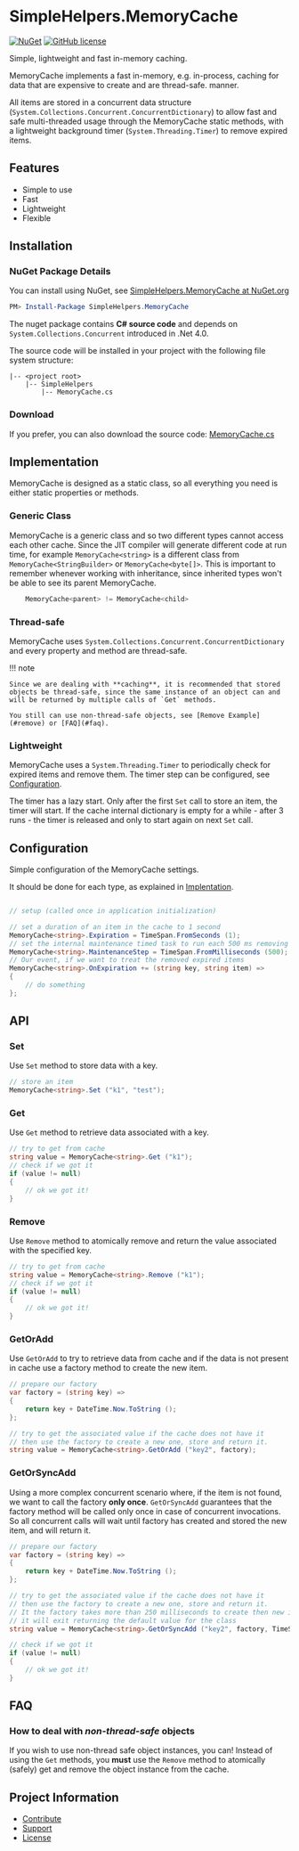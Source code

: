 SimpleHelpers.MemoryCache
===========

[![NuGet](https://img.shields.io/nuget/v/SimpleHelpers.MemoryCache.svg?maxAge=1200&style=flat-square)](https://www.nuget.org/packages/SimpleHelpers.MemoryCache/)
[![GitHub license](https://img.shields.io/badge/license-MIT-brightgreen.svg?maxAge=3600&style=flat-square)](https://raw.githubusercontent.com/khalidsalomao/SimpleHelpers.Net/master/SimpleHelpers/LICENSE.txt)

Simple, lightweight and fast in-memory caching.

MemoryCache implements a fast in-memory, e.g. in-process, caching for data that are expensive to create and are thread-safe.  manner.

All items are stored in a concurrent data structure (`System.Collections.Concurrent.ConcurrentDictionary`) to allow fast and safe multi-threaded usage through the MemoryCache static methods, with a lightweight background timer (`System.Threading.Timer`) to remove expired items.


Features
--------

* Simple to use
* Fast
* Lightweight
* Flexible


Installation
------------

### NuGet Package Details

You can install using NuGet, see [SimpleHelpers.MemoryCache at NuGet.org](https://www.nuget.org/packages/SimpleHelpers.MemoryCache/)

```powershell
PM> Install-Package SimpleHelpers.MemoryCache
```

The nuget package contains **C# source code** and depends on `System.Collections.Concurrent` introduced in .Net 4.0.

The source code will be installed in your project with the following file system structure:

```
|-- <project root>
    |-- SimpleHelpers
        |-- MemoryCache.cs
```

### Download

If you prefer, you can also download the source code: [MemoryCache.cs](https://github.com/khalidsalomao/SimpleHelpers.Net/blob/master/SimpleHelpers/MemoryCache.cs)


## Implementation

MemoryCache is designed as a static class, so all everything you need is either static properties or methods.

### Generic Class

MemoryCache is a generic class and so two different types cannot access each other cache.
Since the JIT compiler will generate different code at run time, for example `MemoryCache<string>` is a different class from `MemoryCache<StringBuilder>` or `MemoryCache<byte[]>`.
This is important to remember whenever working with inheritance, since inherited types won't be able to see its parent MemoryCache.

```csharp
    MemoryCache<parent> != MemoryCache<child>
```

### Thread-safe

MemoryCache uses `System.Collections.Concurrent.ConcurrentDictionary` and every property and method are thread-safe.


!!! note

    Since we are dealing with **caching**, it is recommended that stored objects be thread-safe, since the same instance of an object can and will be returned by multiple calls of `Get` methods.

    You still can use non-thread-safe objects, see [Remove Example](#remove) or [FAQ](#faq).


### Lightweight

MemoryCache uses a `System.Threading.Timer` to periodically check for expired items and remove them.
The timer step can be configured, see [Configuration](#configuration).

The timer has a lazy start. Only after the first `Set` call to store an item, the timer will start.
If the cache internal dictionary is empty for a while - after 3 runs - the timer is released and only to start again on next `Set` call.


Configuration
-------------

Simple configuration of the MemoryCache settings.

It should be done for each type, as explained in [Implentation](#generic_class).

```csharp

// setup (called once in application initialization)

// set a duration of an item in the cache to 1 second
MemoryCache<string>.Expiration = TimeSpan.FromSeconds (1);
// set the internal maintenance timed task to run each 500 ms removing expired items
MemoryCache<string>.MaintenanceStep = TimeSpan.FromMilliseconds (500);
// Our event, if we want to treat the removed expired items
MemoryCache<string>.OnExpiration += (string key, string item) =>
{
    // do something
};

```


API
---

### Set

Use `Set` method to store data with a key.

```csharp
// store an item
MemoryCache<string>.Set ("k1", "test");
```

### Get

Use `Get` method to retrieve data associated with a key.

```csharp
// try to get from cache
string value = MemoryCache<string>.Get ("k1");
// check if we got it
if (value != null)
{
    // ok we got it!
}
```

### Remove

Use `Remove` method to atomically remove and return the value associated with the specified key.

```csharp
// try to get from cache
string value = MemoryCache<string>.Remove ("k1");
// check if we got it
if (value != null)
{
    // ok we got it!
}
```

### GetOrAdd

Use `GetOrAdd` to try to retrieve data from cache and if the data is not present in cache use a factory method to create the new item.

```csharp
// prepare our factory
var factory = (string key) =>
{
    return key + DateTime.Now.ToString ();
};

// try to get the associated value if the cache does not have it
// then use the factory to create a new one, store and return it.
string value = MemoryCache<string>.GetOrAdd ("key2", factory);
```

### GetOrSyncAdd

Using a more complex concurrent scenario where, if the item is not found, we want to call the factory **only once**.
`GetOrSyncAdd` guarantees that the factory method will be called only once in case of concurrent invocations.
So all concurrent calls will wait until factory has created and stored the new item, and will return it.

```csharp
// prepare our factory
var factory = (string key) =>
{
    return key + DateTime.Now.ToString ();
};

// try to get the associated value if the cache does not have it
// then use the factory to create a new one, store and return it.
// It the factory takes more than 250 milliseconds to create then new instance,
// it will exit returning the default value for the class
string value = MemoryCache<string>.GetOrSyncAdd ("key2", factory, TimeSpan.FromMilliseconds (250));

// check if we got it
if (value != null)
{
    // ok we got it!
}
```

FAQ
---

### How to deal with *non-thread-safe* objects
If you wish to use non-thread safe object instances, you can! Instead of using the `Get` methods, you **must** use the `Remove` method to atomically (safely) get and remove the object instance from the cache.

Project Information
-------------------

* [Contribute](../#contribute)
* [Support](../#support)
* [License](../#license)
